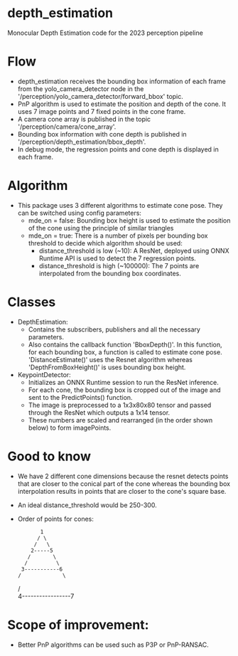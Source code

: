  # depth_estimation
 Monocular Depth Estimation code for the 2023 perception pipeline

 # Flow
 - depth_estimation receives the bounding box information of each frame from the yolo_camera_detector node in the '/perception/yolo_camera_detector/forward_bbox' topic.
 - PnP algorithm is used to estimate the position and depth of the cone. It uses 7 image points and 7 fixed points in the cone frame.
 - A camera cone array is published in the topic '/perception/camera/cone_array'.
 - Bounding box information with cone depth is published in '/perception/depth_estimation/bbox_depth'.
 - In debug mode, the regression points and cone depth is displayed in each frame.

 # Algorithm
 - This package uses 3 different algorithms to estimate cone pose. They can be switched using config parameters:
    - mde_on = false: Bounding box height is used to estimate the position of the cone using the principle of similar triangles
    - mde_on = true: There is a number of pixels per bounding box threshold to decide which algorithm should be used:
        - distance_threshold is low (~10): A ResNet, deployed using ONNX Runtime API is used to detect the 7 regression points.
        - distance_threshold is high (~100000): The 7 points are interpolated from the bounding box coordinates.

 # Classes
 - DepthEstimation:
    - Contains the subscribers, publishers and all the necessary parameters.
    - Also contains the callback function 'BboxDepth()'. In this function, for each bounding box, a function is called to estimate cone pose. 'DistanceEstimate()' uses the Resnet algorithm whereas 'DepthFromBoxHeight()' is uses bounding box height.
- KeypointDetector:
    - Initializes an ONNX Runtime session to run the ResNet inference.
    - For each cone, the bounding box is cropped out of the image and sent to the PredictPoints() function.
    - The image is preprocessed to a 1x3x80x80 tensor and passed through the ResNet which outputs a 1x14 tensor.
    - These numbers are scaled and rearranged (in the order shown below) to form imagePoints.

# Good to know
- We have 2 different cone dimensions because the resnet detects points that are closer to the conical part of the cone whereas the bounding box interpolation results in points that are closer to the cone's square base.
- An ideal distance_threshold would be 250-300.
- Order of points for cones:

             1
            / \
           /   \
          2-----5
         /       \
        /         \
       3-----------6
      /             \
     /               \
    4-----------------7

# Scope of improvement:
- Better PnP algorithms can be used such as P3P or PnP-RANSAC.

